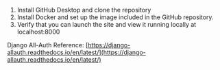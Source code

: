 

1. Install GitHub Desktop and clone the repository  
2. Install Docker and set up the image included in the GitHub repository.    
3. Verify that you can launch the site and view it running locally at localhost:8000

Django All-Auth Reference: [https://django-allauth.readthedocs.io/en/latest/](https://django-allauth.readthedocs.io/en/latest/) 


